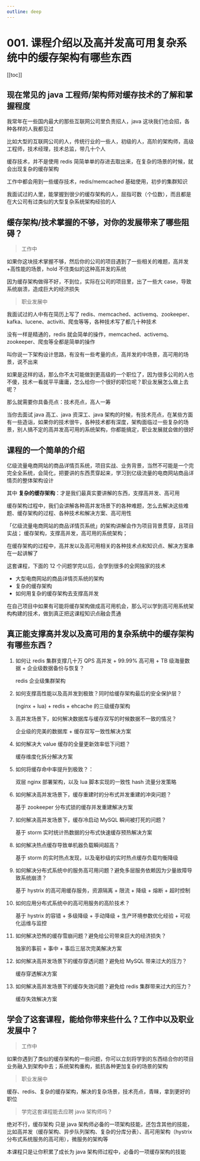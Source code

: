 ```yaml
---
outline: deep
---
```

# 001. 课程介绍以及高并发高可用复杂系统中的缓存架构有哪些东西

[[toc]]

## 现在常见的 java 工程师/架构师对缓存技术的了解和掌握程度

我常年在一些国内最大的那些互联网公司里负责招人，java 这块我们也会招，各种各样的人我都见过

比如大型的互联网公司的人，传统行业的一些人，初级的人，高阶的架构师，高级工程师，技术经理，技术总监，带几十个人

缓存技术，并不是使用 redis 简简单单的存进去取出来，在复杂的场景的时候，就会出现复杂的缓存架构

工作中都会用到一些缓存技术，redis/memcached 基础使用，初步的集群知识

我面试过的人里，能掌握到很少的缓存架构的人，屈指可数（个位数），而且都是在大公司有过类似的大型复杂系统架构经验的人

## 缓存架构/技术掌握的不够，对你的发展带来了哪些阻碍？

> 工作中

如果你这块技术掌握不够，然后你的公司的项目遇到了一些相关的难题，高并发+高性能的场景，hold 不住类似的这种高并发的系统

因为缓存架构做得不好，不到位，实际在公司的项目里，出了一些大 case，导致系统崩溃，造成巨大的经济损失

> 职业发展中

我面试过的人中有在简历上写了 redis、memcached、activemq、zookeeper、kafka、lucene、activiti、爬虫等等，各种技术写了都几十种技术

没有一样是精通的，redis 就会简单的操作，memcached、activemq、zookeeper、爬虫等全都是简单的操作

叫你说一下架构设计思路，有没有一些考量的点，高并发的中场景，高可用的场景，说不出来

如果是这样的话，那么你不太可能做到更高级的一个职位了，因为很多公司的人也不傻，技术一看就平平庸庸，怎么给你一个很好的职位呢？职业发展怎么做上去呢？

那么就需要你具备亮点：技术亮点，高人一筹

当你去面试 java 高工、java 资深工、java 架构的时候，有技术亮点，在某些方面有一些造诣，如果你的技术很牛，各种技术都有深度，架构面临过一些复杂的场景，别人搞不定的高并发高可用的系统架构，你都能搞定，职业发展就会做的很好

## 课程的一个简单的介绍

亿级流量电商网站的商品详情页系统，项目实战、业务背景，当然不可能是一个完完全全系统，会简化，把要讲的东西贯穿起来，学习到亿级流量的电商网站商品详情页的整体架构设计

其中 **复杂的缓存架构**：才是我们最真实要讲解的东西，支撑高并发、高可用

缓存架构过程中，我们会讲解各种高并发场景下的各种难题，怎么去解决这些难题、缓存架构的过程、各种技术和解决方案、高可用性

「亿级流量电商网站的商品详情页系统」的架构讲解会作为项目背景贯穿，且项目实战；
缓存架构，支撑高并发，高可用的系统架构；

在缓存架构的过程中，高并发以及高可用相关的各种技术点和知识点、解决方案串在一起讲解了

这套课程，下面的 12 个问题学完以后，会学到很多的全网独家的技术

- 大型电商网站的商品详情页系统的架构
- 复杂的缓存架构
- 如何用复杂的缓存架构去支撑高并发

在自己项目中如果有可能将缓存架构做成高可用机会，那么可以学到高可用系统架构构建的技术，做到真正把这课程知识点融会贯通

## 真正能支撑高并发以及高可用的复杂系统中的缓存架构有哪些东西？

1. 如何让 redis 集群支撑几十万 QPS 高并发 + 99.99% 高可用 + TB 级海量数据 + 企业级数据备份与恢复？

    redis 企业级集群架构
2. 如何支撑高性能以及高并发到极致？同时给缓存架构最后的安全保护层？

    (nginx + lua) + redis + ehcache 的三级缓存架构
3. 高并发场景下，如何解决数据库与缓存双写的时候数据不一致的情况？

    企业级的完美的数据库 + 缓存双写一致性解决方案
4. 如何解决大 value 缓存的全量更新效率低下问题？

    缓存维度化拆分解决方案
5. 如何将缓存命中率提升到极致？：

    双层 nginx 部署架构，以及 lua 脚本实现的一致性 hash 流量分发策略
6. 如何解决高并发场景下，缓存重建时的分布式并发重建的冲突问题？

    基于 zookeeper 分布式锁的缓存并发重建解决方案
7. 如何解决高并发场景下，缓存冷启动 MySQL 瞬间被打死的问题？

    基于 storm 实时统计热数据的分布式快速缓存预热解决方案

8. 如何解决热点缓存导致单机器负载瞬间超高？

    基于 storm 的实时热点发现，以及毫秒级的实时热点缓存负载均衡降级
9. 如何解决分布式系统中的服务高可用问题？避免多层服务依赖因为少量故障导致系统崩溃？

    基于 hystrix 的高可用缓存服务，资源隔离 + 限流 + 降级 + 熔断 + 超时控制
10. 如何应用分布式系统中的高可用服务的高阶技术？

    基于 hystrix 的容错 + 多级降级 + 手动降级 + 生产环境参数优化经验 + 可视化运维与监控

11. 如何解决恐怖的缓存雪崩问题？避免给公司带来巨大的经济损失？

    独家的事前 + 事中 + 事后三层次完美解决方案

12. 如何解决高并发场景下的缓存穿透问题？避免给 MySQL 带来过大的压力？

    缓存穿透解决方案

13. 如何解决高并发场景下的缓存失效问题？避免给 redis 集群带来过大的压力？

    缓存失效解决方案

## 学会了这套课程，能给你带来些什么？工作中以及职业发展中？

> 工作中

如果你遇到了类似的缓存架构的一些问题，你可以立刻将学到的东西结合你的项目业务融入到架构中去；系统架构重构，抵抗各种更加复杂的场景的架构

> 职业发展中

缓存、redis、复杂的缓存架构，解决的复杂场景，技术亮点，青睐，拿到更好的职位

> 学完这套课程能去应聘 java 架构师吗？

绝对不行，缓存架构 只是 java 架构师必备的一项架构技能，还包含其他的技能，比如高并发（缓存架构、异步队列架构、复杂的分库分表）、高可用架构（hystrix 分布式系统服务的高可用），微服务的架构等

本课程只是让你积累了成长为 java 架构师过程中，必备的一项缓存架构的技能
